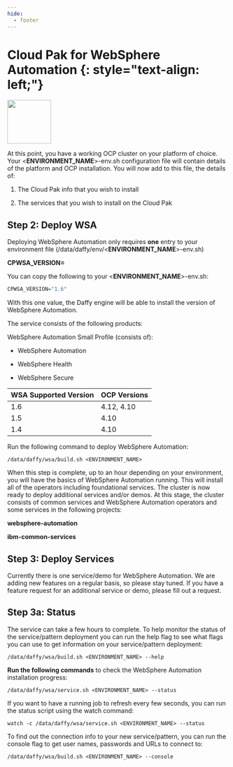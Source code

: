 ```yaml
---
hide:
  - footer
---
```

<script>
  document.title = "Cloud Pak - WebSphere Automation";
</script>
Cloud Pak for WebSphere Automation {: style="text-align: left;"}
===============
<img src='../images/WSA.png'
       style="width:100px;height:100px;"/>

At this point, you have a working OCP cluster on your platform of choice. Your <**ENVIRONMENT_NAME**>-env.sh configuration file will contain details of the platform and OCP installation. You will now add to this file, the details of:

1) The Cloud Pak info that you wish to install

2) The services that you wish to install on the Cloud Pak


## Step 2: Deploy WSA

Deploying WebSphere Automation only requires **one** entry to your environment file (/data/daffy/env/<**ENVIRONMENT_NAME**>-env.sh)

**CPWSA_VERSION=<version>**

You can copy the following to your <**ENVIRONMENT_NAME**>-env.sh:

```R
CPWSA_VERSION="1.6"
```

With this one value, the Daffy engine will be able to install the version of WebSphere Automation.

The service consists of the following products:

WebSphere Automation Small Profile (consists of):

- WebSphere Automation

- WebSphere Health

- WebSphere Secure


| WSA Supported Version    | OCP Versions |
| :---      |    :----     |  
| 1.6    | 4.12, 4.10 |
| 1.5    | 4.10   |
| 1.4    | 4.10   |

Run the following command to deploy WebSphere Automation:

```
/data/daffy/wsa/build.sh <ENVIRONMENT_NAME>
```

When this step is complete, up to an hour depending on your environment, you will have the basics of WebSphere Automation running. This will install all of the operators including foundational services. The cluster is now ready to deploy additional services and/or demos.  At this stage, the cluster consists of common services and WebSphere Automation operators and some services in the following projects:

**websphere-automation**

**ibm-common-services**

## Step 3: Deploy Services

Currently there is one service/demo for WebSphere Automation. We are adding new features on a regular basis, so please stay tuned.  If you have a feature request for an additional service or demo, please fill out a request.

## Step 3a: Status

The service can take a few hours to complete. To help monitor the status of the service/pattern deployment you can run the help flag to see what flags you can use to get information on your service/pattern deployment:

```
/data/daffy/wsa/build.sh <ENVIRONMENT_NAME> --help
```

**Run the following commands** to check the WebSphere Automation installation progress:

```
/data/daffy/wsa/service.sh <ENVIRONMENT_NAME> --status
```

If you want to have a running job to refresh every few seconds,  you can run the status script using the watch command:

```
watch -c /data/daffy/wsa/service.sh <ENVIRONMENT_NAME> --status
```

To find out the connection info to your new service/pattern, you can run the console flag to get user names, passwords and URLs to connect to:

```
/data/daffy/wsa/build.sh <ENVIRONMENT_NAME> --console
```
